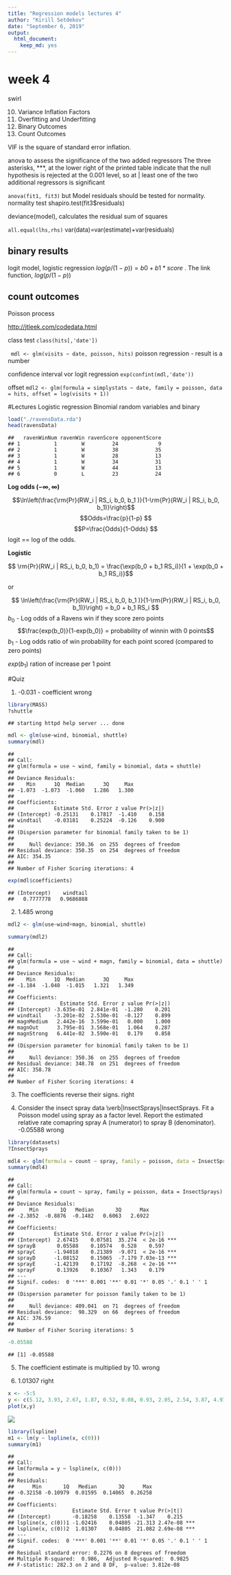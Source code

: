 ```yaml
---
title: "Regression models lectures 4"
author: "Kirill Setdekov"
date: "September 6, 2019"
output:
  html_document:
    keep_md: yes
---
```




# week 4

swirl

10. Variance Inflation Factors
11. Overfitting and Underfitting
12. Binary Outcomes
13. Count Outcomes


VIF is the square of standard error inflation.

anova to assess the significance of the two added regressors
The three asterisks, ***, at the lower right of the printed table indicate that the null hypothesis is rejected at the 0.001 level, so at
| least one of the two additional regressors is significant

`anova(fit1, fit3)`
but 
Model residuals should be tested for normality.
normality test
shapiro.test(fit3$residuals)


deviance(model), calculates the residual sum of squares

`all.equal(lhs,rhs)`
var(data)=var(estimate)+var(residuals)

## binary results
logit model, logistic regression
$log(p/(1-p)) = b0 + b1*score$ . The link function, $log(p/(1-p))$

## count outcomes
Poisson process

http://jtleek.com/codedata.html

class test `class(hits[,'date'])`

` mdl <- glm(visits ~ date, poisson, hits)`
poisson regression - result is a number

confidence interval vor logit regression
`exp(confint(mdl,'date'))`

offset
`mdl2 <- glm(formula = simplystats ~ date, family = poisson, data = hits, offset = log(visits + 1))`

#Lectures
Logistic regression
Binomial random variables and binary


```r
load("./ravensData.rda")
head(ravensData)
```

```
##   ravenWinNum ravenWin ravenScore opponentScore
## 1           1        W         24             9
## 2           1        W         38            35
## 3           1        W         28            13
## 4           1        W         34            31
## 5           1        W         44            13
## 6           0        L         23            24
```

__Log odds $(-\infty,\infty)$__

$$\ln\left(\frac{\rm{Pr}(RW_i | RS_i, b_0, b_1 )}{1-\rm{Pr}(RW_i | RS_i, b_0, b_1)}\right)$$ 
$$Odds=\frac{p}{1-p} $$
$$P=\frac{Odds}{1-Odds} $$
logit == log of the odds.


__Logistic__

$$ \rm{Pr}(RW_i | RS_i, b_0, b_1) = \frac{\exp(b_0 + b_1 RS_i)}{1 + \exp(b_0 + b_1 RS_i)}$$

or

$$ \ln\left(\frac{\rm{Pr}(RW_i | RS_i, b_0, b_1 )}{1-\rm{Pr}(RW_i | RS_i, b_0, b_1)}\right) = b_0 + b_1 RS_i $$
$b_0$ - Log odds of a Ravens win if they score zero points
$$\frac{exp(b_0)}{1-exp(b_0)} = probability of winnin with 0 points$$
$b_1$ - Log odds ratio of win probability for each point scored (compared to zero points)

$exp(b_1)$ ration of increase per 1 point

#Quiz
1. -0.031 - coefficient wrong


```r
library(MASS)
?shuttle
```

```
## starting httpd help server ... done
```

```r
mdl <- glm(use~wind, binomial, shuttle)
summary(mdl)
```

```
## 
## Call:
## glm(formula = use ~ wind, family = binomial, data = shuttle)
## 
## Deviance Residuals: 
##    Min      1Q  Median      3Q     Max  
## -1.073  -1.073  -1.060   1.286   1.300  
## 
## Coefficients:
##             Estimate Std. Error z value Pr(>|z|)
## (Intercept) -0.25131    0.17817  -1.410    0.158
## windtail    -0.03181    0.25224  -0.126    0.900
## 
## (Dispersion parameter for binomial family taken to be 1)
## 
##     Null deviance: 350.36  on 255  degrees of freedom
## Residual deviance: 350.35  on 254  degrees of freedom
## AIC: 354.35
## 
## Number of Fisher Scoring iterations: 4
```

```r
exp(mdl$coefficients)
```

```
## (Intercept)    windtail 
##   0.7777778   0.9686888
```
 2. 1.485 wrong
 

```r
mdl2 <- glm(use~wind+magn, binomial, shuttle)

summary(mdl2)
```

```
## 
## Call:
## glm(formula = use ~ wind + magn, family = binomial, data = shuttle)
## 
## Deviance Residuals: 
##    Min      1Q  Median      3Q     Max  
## -1.184  -1.040  -1.015   1.321   1.349  
## 
## Coefficients:
##               Estimate Std. Error z value Pr(>|z|)
## (Intercept) -3.635e-01  2.841e-01  -1.280    0.201
## windtail    -3.201e-02  2.530e-01  -0.127    0.899
## magnMedium   2.442e-16  3.599e-01   0.000    1.000
## magnOut      3.795e-01  3.568e-01   1.064    0.287
## magnStrong   6.441e-02  3.590e-01   0.179    0.858
## 
## (Dispersion parameter for binomial family taken to be 1)
## 
##     Null deviance: 350.36  on 255  degrees of freedom
## Residual deviance: 348.78  on 251  degrees of freedom
## AIC: 358.78
## 
## Number of Fisher Scoring iterations: 4
```

3. The coefficients reverse their signs. right

4. Consider the insect spray data \verb|InsectSprays|InsectSprays. Fit a Poisson model using spray as a factor level. Report the estimated relative rate comapring spray A (numerator) to spray B (denominator).
-0.05588 wrong


```r
library(datasets)
?InsectSprays

mdl4 <- glm(formula = count ~ spray, family = poisson, data = InsectSprays)
summary(mdl4)
```

```
## 
## Call:
## glm(formula = count ~ spray, family = poisson, data = InsectSprays)
## 
## Deviance Residuals: 
##     Min       1Q   Median       3Q      Max  
## -2.3852  -0.8876  -0.1482   0.6063   2.6922  
## 
## Coefficients:
##             Estimate Std. Error z value Pr(>|z|)    
## (Intercept)  2.67415    0.07581  35.274  < 2e-16 ***
## sprayB       0.05588    0.10574   0.528    0.597    
## sprayC      -1.94018    0.21389  -9.071  < 2e-16 ***
## sprayD      -1.08152    0.15065  -7.179 7.03e-13 ***
## sprayE      -1.42139    0.17192  -8.268  < 2e-16 ***
## sprayF       0.13926    0.10367   1.343    0.179    
## ---
## Signif. codes:  0 '***' 0.001 '**' 0.01 '*' 0.05 '.' 0.1 ' ' 1
## 
## (Dispersion parameter for poisson family taken to be 1)
## 
##     Null deviance: 409.041  on 71  degrees of freedom
## Residual deviance:  98.329  on 66  degrees of freedom
## AIC: 376.59
## 
## Number of Fisher Scoring iterations: 5
```

```r
-0.05588
```

```
## [1] -0.05588
```
5. The coefficient estimate is multiplied by 10. wrong

6. 1.01307 right

```r
x <- -5:5
y <- c(5.12, 3.93, 2.67, 1.87, 0.52, 0.08, 0.93, 2.05, 2.54, 3.87, 4.97)
plot(x,y)
```

![](4_week_notes_files/figure-html/quiz6-1.png)<!-- -->

```r
library(lspline)
m1 <- lm(y ~ lspline(x, c(0)))
summary(m1)
```

```
## 
## Call:
## lm(formula = y ~ lspline(x, c(0)))
## 
## Residuals:
##      Min       1Q   Median       3Q      Max 
## -0.32158 -0.10979  0.01595  0.14065  0.26258 
## 
## Coefficients:
##                   Estimate Std. Error t value Pr(>|t|)    
## (Intercept)       -0.18258    0.13558  -1.347    0.215    
## lspline(x, c(0))1 -1.02416    0.04805 -21.313 2.47e-08 ***
## lspline(x, c(0))2  1.01307    0.04805  21.082 2.69e-08 ***
## ---
## Signif. codes:  0 '***' 0.001 '**' 0.01 '*' 0.05 '.' 0.1 ' ' 1
## 
## Residual standard error: 0.2276 on 8 degrees of freedom
## Multiple R-squared:  0.986,	Adjusted R-squared:  0.9825 
## F-statistic: 282.3 on 2 and 8 DF,  p-value: 3.812e-08
```


